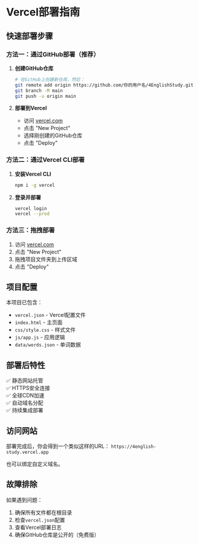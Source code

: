 # Vercel部署指南

## 快速部署步骤

### 方法一：通过GitHub部署（推荐）

1. **创建GitHub仓库**
   ```bash
   # 在GitHub上创建新仓库，然后：
   git remote add origin https://github.com/你的用户名/4EnglishStudy.git
   git branch -M main
   git push -u origin main
   ```

2. **部署到Vercel**
   - 访问 [vercel.com](https://vercel.com)
   - 点击 "New Project"
   - 选择刚创建的GitHub仓库
   - 点击 "Deploy"

### 方法二：通过Vercel CLI部署

1. **安装Vercel CLI**
   ```bash
   npm i -g vercel
   ```

2. **登录并部署**
   ```bash
   vercel login
   vercel --prod
   ```

### 方法三：拖拽部署

1. 访问 [vercel.com](https://vercel.com)
2. 点击 "New Project"
3. 拖拽项目文件夹到上传区域
4. 点击 "Deploy"

## 项目配置

本项目已包含：
- `vercel.json` - Vercel配置文件
- `index.html` - 主页面
- `css/style.css` - 样式文件
- `js/app.js` - 应用逻辑
- `data/words.json` - 单词数据

## 部署后特性

✅ 静态网站托管  
✅ HTTPS安全连接  
✅ 全球CDN加速  
✅ 自动域名分配  
✅ 持续集成部署  

## 访问网站

部署完成后，你会得到一个类似这样的URL：
`https://4english-study.vercel.app`

也可以绑定自定义域名。

## 故障排除

如果遇到问题：
1. 确保所有文件都在根目录
2. 检查`vercel.json`配置
3. 查看Vercel部署日志
4. 确保GitHub仓库是公开的（免费版）